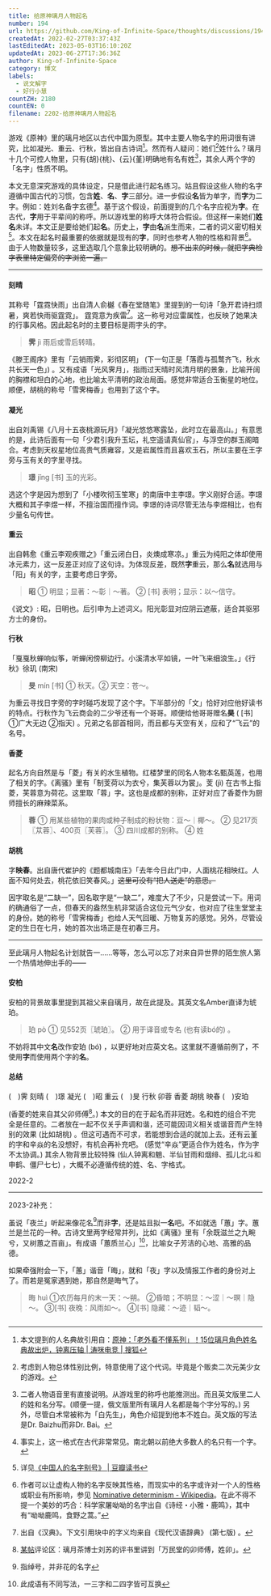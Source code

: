 ```yaml
---
title: 给原神璃月人物起名
number: 194
url: https://github.com/King-of-Infinite-Space/thoughts/discussions/194
createdAt: 2022-02-27T03:37:43Z
lastEditedAt: 2023-05-03T16:10:20Z
updatedAt: 2023-06-27T17:36:36Z
author: King-of-Infinite-Space
category: 博文
labels:
  - 说文解字
  - 好行小慧
countZH: 2180
countEN: 0
filename: 2202-给原神璃月人物起名
---
```


游戏《原神》里的璃月地区以古代中国为原型。其中主要人物名字的用词很有讲究，比如凝光、重云、行秋，皆出自古诗词[^diangu]。然而有人疑问：她们[^ta]姓什么？璃月十几个可控人物里，只有{胡}{桃}、{云}{堇}明确地有名有姓[^baizhu]，其余人两个字的「名字」性质不明。

本文无意深究游戏的具体设定，只是借此进行起名练习。姑且假设这些人物的名字遵循中国古代的习惯，包含**姓**、**名**、**字**三部分。进一步假设**名**皆为单字，而**字**为二字。例如：姓刘名备字玄德[^danming]。基于这个假设，前面提到的几个名字应视为**字**。在古代，**字**用于平辈间的称呼。所以游戏里的称呼大体符合假设。但这样一来她们**姓名**未详。本文正是要给她们起**名**。历史上，**字**由**名**派生而来，二者的词义密切相关[^book]。本文在起名时最重要的依据就是现有的**字**，同时也参考人物的性格和背景[^xingge]。由于人物数量较多，这里选取几个意象比较明确的。<del>想不出来的时候，就把字典检字表里特定偏旁的字浏览一遍。</del>

----

#### 刻晴

其称号「霆霓快雨」出自清人俞樾《春在堂随笔》里提到的一句诗「急开君诗扫烦暑，爽若快雨驱霆霓」。 霆霓意为疾雷[^cidian]。这一称号对应雷属性，也反映了她果决的行事风格。因此起名时的主要目标是雨字头的字。

>**霁** jì
雨后或雪后转晴。

《滕王阁序》里有「云销雨霁，彩彻区明」 (下一句正是「落霞与孤鹜齐飞，秋水共长天一色」) 。又有成语「光风霁月」，指雨过天晴时风清月明的景象，比喻开阔的胸襟和坦白的心地，也比喻太平清明的政治局面。感觉非常适合玉衡星的地位。顺便，胡桃的称号「雪霁梅香」也用到了这个字。


#### 凝光

出自刘禹锡《八月十五夜桃源玩月》「凝光悠悠寒露坠，此时立在最高山。」有意思的是，此诗后面有一句「少君引我升玉坛，礼空遥请真仙官」，与浮空的群玉阁暗合。考虑到天权星地位高贵气质雍容，又是岩属性而且喜欢玉石，所以主要在王字旁与玉有关的字里寻找。
> **璟** jǐnɡ
[书] 玉的光彩。

选这个字是因为想到了「小楼吹彻玉笙寒」的南唐中主李璟。字义刚好合适。李璟大概和其子李煜一样，不擅治国而擅作词。李璟的诗词尽管无法与李煜相比，也有少量名句传世。


#### 重云

出自韩愈《重云李观疾赠之》「重云闭白日，炎燠成寒凉。」重云为纯阳之体却使用冰元素力，这一反差正对应了这句诗。为体现反差，既然**字**重云，那么**名**就选用与「阳」有关的字，主要考虑日字旁。

> **昭**
① 明显；显著：～彰｜～著。
② [书] 表明；显示：以～信守。

《说文》: 昭，日明也。后引申为上述词义。阳光彰显对应阴云遮蔽，适合其驱邪方士的身份。

#### 行秋

「戛戛秋蝉响似筝，听蝉闲傍柳边行。小溪清水平如镜，一叶飞来细浪生。」《行秋》徐玑 (南宋) 

> **旻** mín
[书] ① 秋天。② 天空：苍～。

为重云寻找日字旁的字时碰巧发现了这个字。下半部分的「文」恰好对应他好读书的特点。行秋作为飞云商会的二少爷还有一个哥哥。顺便给他哥哥赠名**昊** ( [书] ①广大无边 ②指天) 。兄弟之名部首相同，而且都与天空有关，应和了“飞云”的名号。


#### 香菱

起名方向自然是与「菱」有关的水生植物。红楼梦里的同名人物本名甄英莲，也用了相关的字。《离骚》里有「制芰荷以为衣兮，集芙蓉以为裳」。芰 (jì) 在古书上指菱，芙蓉意为荷花。这里取「蓉」字。这也是成都的别称，正好对应了香菱作为厨师擅长的麻辣菜系。

> **蓉**
① 用某些植物的果肉或种子制成的粉状物：豆～｜椰～。
② 见217页〖苁蓉〗、400页〖芙蓉〗。
③ 四川成都的别称。
④ 姓


#### 胡桃

字**映春**。出自唐代崔护的《题都城南庄》「去年今日此门中，人面桃花相映红。人面不知何处去，桃花依旧笑春风。」~~这里可没有“把人送走”的意思。~~ 

因字取名是“二缺一”，因名取字是“一缺二”，难度大了不少，只是尝试一下。用词的确通俗了一点，但春天的盎然生机非常适合这位元气少女，也对应了往生堂堂主的身份。她的称号「雪霁梅香」也给人天气回暖、万物复苏的感觉。另外，尽管设定的生日在七月，她的首次出场正是在初春三月。

----

至此璃月人物起名计划就告一……等等，怎么可以忘了对来自异世界的陌生旅人第一个热情地伸出手的——

#### 安柏

安柏的背景故事里提到其祖父来自璃月，故在此提及。其英文名Amber直译为琥珀。
> 珀 pò
① 见552页〖琥珀〗。
② 用于译音或专名 (也有读bó的) 。

不妨将其中文**名**改作安珀 (bó) ，以更好地对应英文名。这里就不遵循前例了，不使用**字**而使用两个字的**名**。

#### 总结

(　)霁 刻晴
(　)璟 凝光
(　)昭 重云
(　)旻 行秋
卯蓉 香菱
胡桃 映春
(　)安珀

(香菱的姓来自其父卯师傅[^mao]。) 本文的目的在于起名而非冠姓。名和姓的组合不完全是任意的。二者放在一起不仅关乎声调和谐，还可能因词义相关或谐音而产生特别的效果 (比如胡桃) 。但这可遇而不可求，若能想到合适的就加上去。还有云堇的字和辛焱的名没想好，有机会再补充吧。 (感觉“辛焱”更适合作为姓名，作为字不太协调。) 其余人物背景比较特殊 (仙人钟离和魈、半仙甘雨和烟绯、孤儿北斗和申鹤、僵尸七七) ，大概不必遵循传统的姓、名、字格式。

2022-2

---

2023-2补充：


虽说「夜兰」听起来像花名[^huaming]而非**字**，还是姑且拟一**名**吧。不如就选「蕙」字。蕙兰是兰花的一种。古诗文里两字经常并列，比如《离骚》里有「余既滋兰之九畹兮，又树蕙之百亩」。有成语「蕙质兰心」[^huizhi]，比喻女子芳洁的心地、高雅的品德。

如果牵强附会一下，「蕙」谐音「晦」，就和「夜」字以及情报工作者的身份对上了。而若是冤家遇到她，那自然是晦气了。

>晦 huì
①农历每月的末一天：～朔。
②昏暗；不明显：～涩｜～暝｜隐～。
③[书] 夜晚：风雨如～。
④[书] 隐藏：～迹｜韬～。


[^baizhu]: 二者人物语音里有直接说明。从游戏里的称呼也能推测出。而且英文版里二人的姓和名分写。(顺便一提，俄文版里所有璃月人名都是每个字分写的。) 另外，尽管白术常被称为「白先生」，角色介绍提到他本不姓白。英文版的写法是Dr. Baizhu而非Dr. Bai。

[^ta]: 考虑到人物总体性别比例，特意使用了这个代词。毕竟是个贩卖二次元美少女的游戏。

[^diangu]: 本文提到的人名典故引用自：[原神：「老外看不懂系列」！15位璃月角色姓名典故出炉，钟离压轴 | 涛咪电竞  | 搜狐](https://www.sohu.com/a/520538327_100105828)

[^danming]: 事实上，这一格式在古代非常常见。南北朝以前绝大多数人的名只有一个字。

[^book]: 详见[《中国人的名字别号》 | 豆瓣读书](https://book.douban.com/subject/1058545/)

[^xingge]: 作者可以让虚构人物的名字反映其性格，而现实中的名字或许对一个人的性格或职业有所影响，参见 [Nominative determinism - Wikipedia](https://en.wikipedia.org/wiki/Nominative_determinism)。在此不得不提一个美妙的巧合：科学家屠呦呦的名字出自《诗经・小雅・鹿鸣》，其中有“呦呦鹿鸣，食野之蒿。”

[^cidian]: 出自《汉典》。下文引用块中的字义均来自《现代汉语辞典》 (第七版) 。

[^mao]: [某帖](https://bbs.mihoyo.com/ys/obc/content/680/detail?bbs_presentation_style=no_header)评论区：璃月茶博士刘苏的评书里讲到「万民堂的卯师傅，姓卯」。

[^huaming]: 指绰号，并非花的名字

[^huizhi]: 此成语有不同写法，一三字和二四字皆可互换


<img src='https://count.lnfinite.space/post/45.svg?plus=1' width='0' height='0' />